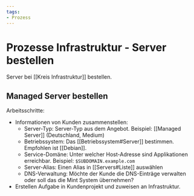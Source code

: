 ```yaml
---
tags:
- Prozess
---
```

# Prozesse Infrastruktur - Server bestellen
Server bei [[Kreis Infrastruktur]] bestellen.

## Managed Server bestellen

Arbeitsschritte:
* Informationen von Kunden zusammenstellen:
	* Server-Typ: Server-Typ aus dem Angebot. Beispiel: [[Managed Server]] (Deutschland, Medium)
	* Betriebssystem: Das [[Betriebssystem#Server]] bestimmen. Empfohlen ist [[Debian]].
	* Service-Domäne: Unter welcher Host-Adresse sind Applikationen erreichbar. Beispiel: `$SUBDOMAIN.example.com`
	* Server-Alias: Einen Alias in [[Servers#Liste]] auswählen
	* DNS-Verwaltung: Möchte der Kunde die DNS-Einträge verwalten oder soll das die Mint System übernehmen?
* Erstellen Aufgabe in Kundenprojekt und zuweisen an Infrastruktur.